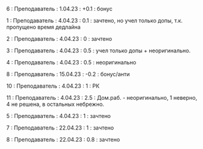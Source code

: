 6 : Преподаватель : 1.04.23 : +0.1 : бонус

1 : Преподаватель : 4.04.23 : 0.1 : зачтено, но учел только допы, т.к. пропущено время дедлайна

2 : Преподаватель : 4.04.23 : 0 : зачтено

3 : Преподаватель : 4.04.23 : 0.5 : учел только допы + неоригинально.

4 : Преподаватель : 4.04.23 : 0.5 : неоригинально

8 : Преподаватель : 15.04.23 : -0.2 : бонус/анти

10 : Преподаватель : 4.04.23 : 1 : РК

11 : Преподаватель : 4.04.23 : 2.5 : Дом.раб. - неоригинально, 1 неверно, 4 не решена, в остальных небрежно.

5 : Преподаватель : 4.04.23 : 1 : зачтено

7 : Преподаватель : 22.04.23 : 1 : зачтено

8 : Преподаватель : 22.04.23 : 0.8 : зачтено
